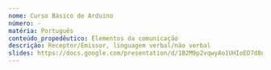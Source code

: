 ```yaml
---
nome: Curso Básico de Arduino
número: -
matéria: Português
conteúdo_propedêutico: Elementos da comunicação
descrição: Receptor/Emissor, linguagem verbal/não verbal
slides: https://docs.google.com/presentation/d/1B2M9p2vqwyAo1UHIoED7d8u0ShAOfFeOsu8zuPlj5jI/edit#slide=id.g3eb0b64ad9_1_8
---
```

